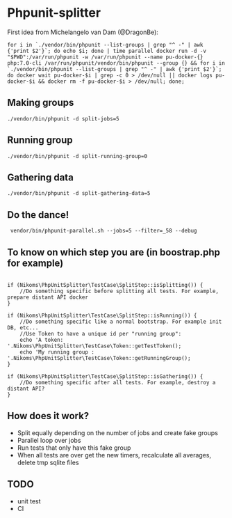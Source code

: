 # Phpunit-splitter

First idea from Michelangelo van Dam (@DragonBe):
```
for i in `./vendor/bin/phpunit --list-groups | grep "^ -" | awk {'print $2'}`; do echo $i; done | time parallel docker run -d -v "$PWD":/var/run/phpunit -w /var/run/phpunit --name pu-docker-{} php:7.0-cli /var/run/phpunit/vendor/bin/phpunit --group {} && for i in `./vendor/bin/phpunit --list-groups | grep "^ -" | awk {'print $2'}`; do docker wait pu-docker-$i | grep -c 0 > /dev/null || docker logs pu-docker-$i && docker rm -f pu-docker-$i > /dev/null; done;

```

## Making groups
```
./vendor/bin/phpunit -d split-jobs=5
```

## Running group
```
./vendor/bin/phpunit -d split-running-group=0
```

## Gathering data
```
./vendor/bin/phpunit -d split-gathering-data=5
```

## Do the dance!
```
 vendor/bin/phpunit-parallel.sh --jobs=5 --filter=_58 --debug
```

## To know on which step you are (in boostrap.php for example)
```

if (Nikoms\PhpUnitSplitter\TestCase\SplitStep::isSplitting()) {
    //Do something specific before splitting all tests. For example, prepare distant API docker 
}

if (Nikoms\PhpUnitSplitter\TestCase\SplitStep::isRunning()) {
    //Do something specific like a normal bootstrap. For example init DB, etc...
    //Use Token to have a unique id per "running group":
    echo 'A token: '.Nikoms\PhpUnitSplitter\TestCase\Token::getTestToken();
    echo 'My running group : '.Nikoms\PhpUnitSplitter\TestCase\Token::getRunningGroup();
}

if (Nikoms\PhpUnitSplitter\TestCase\SplitStep::isGathering()) {
    //Do something specific after all tests. For example, destroy a distant API?
}
```


## How does it work?
* Split equally depending on the number of jobs and create fake groups
* Parallel loop over jobs
* Run tests that only have this fake group
* When all tests are over get the new timers, recalculate all averages, delete tmp sqlite files


## TODO
* unit test
* CI

